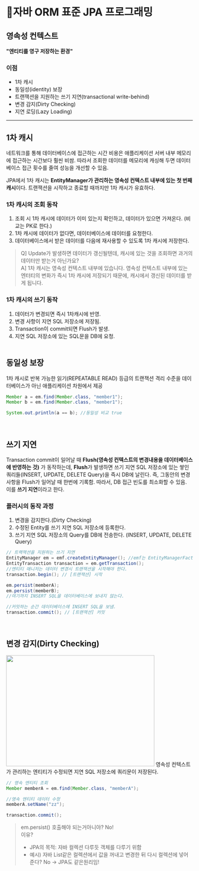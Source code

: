 # :bookmark:자바 ORM 표준 JPA 프로그래밍

## 영속성 컨텍스트
**"엔티티를 영구 저장하는 환경"**

### 이점
* 1차 캐시
* 동일성(identity) 보장
* 트랜잭션을 지원하는 쓰기 지연(transactional write-behind)
* 변경 감지(Dirty Checking)
* 지연 로딩(Lazy Loading)
---
## 1차 캐시
네트워크를 통해 데이터베이스에 접근하는 시간 비용은 애플리케이션 서버 내부 메모리에 접근하는 시간보다 훨씬 비쌈.
따라서 조회한 데이터를 메모리에 캐싱해 두면 데이터베이스 접근 횟수를 줄여 성능을 개선할 수 있음.

JPA에서 1차 캐시는 **EntityManager가 관리하는 영속성 컨텍스트 내부에 있는 첫 번째 캐시**이다.
트랜잭션을 시작하고 종료할 때까지만 1차 캐시가 유효하다.

### 1차 캐시의 조회 동작
1. 조회 시 1차 캐시에 데이터가 이미 있는지 확인하고, 데이터가 있으면 가져온다. (비교는 PK로 한다.)
2. 1차 캐시에 데이터가 없다면, 데이터베이스에 데이터를 요청한다.
3. 데이터베이스에서 받은 데이터를 다음에 재사용할 수 있도록 1차 캐시에 저장한다.

> Q] Update가 발생하면 데이터가 갱신될텐데, 캐시에 있는 것을 조회하면 과거의 데이터만 받는거 아닌가요?   
> A] 1차 캐시는 영속성 컨텍스트 내부에 있습니다. 영속성 컨텍스트 내부에 있는 엔터티의 변화가 즉시 1차 캐시에 저장되기 때문에, 캐시에서 갱신된 데이터를 받게 됩니다.

### 1차 캐시의 쓰기 동작
1. 데이터가 변경되면 즉시 1차캐시에 반영.
2. 변경 사항이 지연 SQL 저장소에 저장됨.
3. Transaction이 commit되면 Flush가 발생.
4. 지연 SQL 저장소에 있는 SQL문을 DB에 요청.
<br/><br/>

## 동일성 보장
1차 캐시로 반복 가능한 읽기(REPEATABLE READ) 등급의 트랜잭션 격리 수준을 데이터베이스가 아닌 애플리케이션 차원에서 제공   
```Java
Member a = em.find(Member.class, "member1");
Member b = em.find(Member.class, "member1");

System.out.println(a == b); //동일성 비교 true
```
<br/>

## 쓰기 지연
Transaction commit이 일어날 때 **Flush(영속성 컨텍스트의 변경내용을 데이터베이스에 반영하는 것)** 가 동작하는데, **Flush**가 발생하면 쓰기 지연 SQL 저장소에 있는 쌓인 쿼리들(INSERT, UPDATE, DELETE Query)을 즉시 DB에 날린다. 즉, 그동안의 변경사항을 Flush가 일어날 때 한번에 기록함. 따라서, DB 접근 빈도를 최소화할 수 있음. 이를 **쓰기 지연**이라고 한다.

### 플러시의 동작 과정
1. 변경을 감지한다.(Dirty Checking)
2. 수정된 Entity를 쓰기 지연 SQL 저장소에 등록한다.
3. 쓰기 지연 SQL 저장소의 Query를 DB에 전송한다. (INSERT, UPDATE, DELETE Query)

```Java
// 트랙잭션을 지원하는 쓰기 지연
EntityManager em = emf.createEntityManager(); //emf는 EntityManagerFactory
EntityTransaction transaction = em.getTransaction();
//엔티티 매니저는 데이터 변경시 트랜잭션을 시작해야 한다.
transaction.begin(); // [트랜잭션] 시작

em.persist(memberA);
em.persist(memberB);
//여기까지 INSERT SQL을 데이터베이스에 보내지 않는다.

//커밋하는 순간 데이터베이스에 INSERT SQL을 보냄.
transaction.commit(); // [트랜잭션] 커밋
```
<br/>

## 변경 감지(Dirty Checking)
<img src="https://user-images.githubusercontent.com/75151693/227857264-61d0c438-e927-4ebe-bcf5-556bec74af30.png" width = "400" height = "300">   
영속성 컨텍스트가 관리하는 엔티티가 수정되면 지연 SQL 저장소에 쿼리문이 저장된다.

```Java
// 영속 엔티티 조회
Member memberA = em.find(Member.class, "memberA");

//영속 엔티티 데이터 수정
memberA.setName("zz");

transaction.commit();
```

> em.persist() 호출해야 되는거아니야? No!   
> 이유?
> - JPA의 목적: 자바 컬렉션 다루듯 객체를 다루기 위함
> - 예시) 자바 List같은 컬렉션에서 값을 꺼내고 변경한 뒤 다시 컬렉션에 넣어준다? No -> JPA도 같은원리임!
